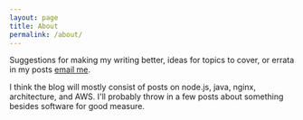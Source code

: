 ```yaml
---
layout: page
title: About
permalink: /about/
---
```


Suggestions for making my writing better, ideas for topics to cover, or errata in my posts [email me](mailto:radley.mith@gmail.com).

I think the blog will mostly consist of posts on node.js, java, nginx, architecture, and AWS.  I'll probably throw in a few posts about something besides software for good measure.